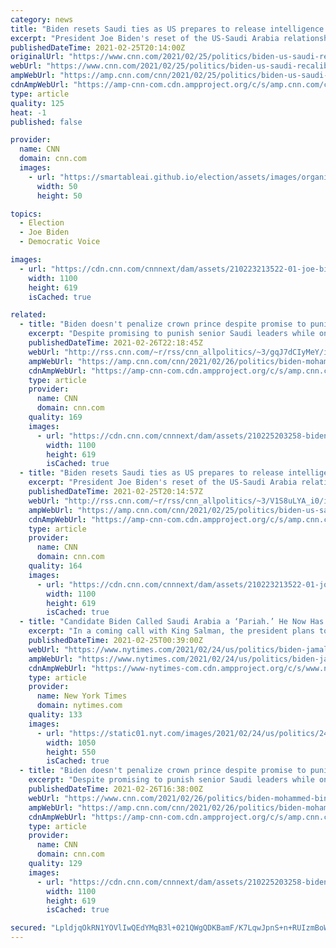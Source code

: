 ```yaml
---
category: news
title: "Biden resets Saudi ties as US prepares to release intelligence report on Khashoggi's murder"
excerpt: "President Joe Biden's reset of the US-Saudi Arabia relationship will take another step with the release of a long-awaited US intelligence report on the killing of Saudi insider turned dissident Jamal Khashoggi."
publishedDateTime: 2021-02-25T20:14:00Z
originalUrl: "https://www.cnn.com/2021/02/25/politics/biden-us-saudi-recalibrate-khashoggi/index.html"
webUrl: "https://www.cnn.com/2021/02/25/politics/biden-us-saudi-recalibrate-khashoggi/index.html"
ampWebUrl: "https://amp.cnn.com/cnn/2021/02/25/politics/biden-us-saudi-recalibrate-khashoggi/index.html"
cdnAmpWebUrl: "https://amp-cnn-com.cdn.ampproject.org/c/s/amp.cnn.com/cnn/2021/02/25/politics/biden-us-saudi-recalibrate-khashoggi/index.html"
type: article
quality: 125
heat: -1
published: false

provider:
  name: CNN
  domain: cnn.com
  images:
    - url: "https://smartableai.github.io/election/assets/images/organizations/cnn.com-50x50.jpg"
      width: 50
      height: 50

topics:
  - Election
  - Joe Biden
  - Democratic Voice

images:
  - url: "https://cdn.cnn.com/cnnnext/dam/assets/210223213522-01-joe-biden-0223-super-tease.jpg"
    width: 1100
    height: 619
    isCached: true

related:
  - title: "Biden doesn't penalize crown prince despite promise to punish senior Saudi leaders"
    excerpt: "Despite promising to punish senior Saudi leaders while on the campaign trail, President Joe Biden declined to apply sanctions to the one the US intelligence community determined is responsible for the death of journalist Jamal Khashoggi: Crown Prince Mohammed bin Salman.\n    \n"
    publishedDateTime: 2021-02-26T22:18:45Z
    webUrl: "http://rss.cnn.com/~r/rss/cnn_allpolitics/~3/gqJ7dCIyMeY/index.html"
    ampWebUrl: "https://amp.cnn.com/cnn/2021/02/26/politics/biden-mohammed-bin-salman-jamal-khashoggi/index.html"
    cdnAmpWebUrl: "https://amp-cnn-com.cdn.ampproject.org/c/s/amp.cnn.com/cnn/2021/02/26/politics/biden-mohammed-bin-salman-jamal-khashoggi/index.html"
    type: article
    provider:
      name: CNN
      domain: cnn.com
    quality: 169
    images:
      - url: "https://cdn.cnn.com/cnnnext/dam/assets/210225203258-biden-50-million-doses-0225-super-tease.jpg"
        width: 1100
        height: 619
        isCached: true
  - title: "Biden resets Saudi ties as US prepares to release intelligence report on Khashoggi's murder "
    excerpt: "President Joe Biden's reset of the US-Saudi Arabia relationship will take another step with the release of a long-awaited US intelligence report on the killing of Saudi insider turned dissident Jamal Khashoggi.\n    \n"
    publishedDateTime: 2021-02-25T20:14:57Z
    webUrl: "http://rss.cnn.com/~r/rss/cnn_allpolitics/~3/V1S8uLYA_i0/index.html"
    ampWebUrl: "https://amp.cnn.com/cnn/2021/02/25/politics/biden-us-saudi-recalibrate-khashoggi/index.html"
    cdnAmpWebUrl: "https://amp-cnn-com.cdn.ampproject.org/c/s/amp.cnn.com/cnn/2021/02/25/politics/biden-us-saudi-recalibrate-khashoggi/index.html"
    type: article
    provider:
      name: CNN
      domain: cnn.com
    quality: 164
    images:
      - url: "https://cdn.cnn.com/cnnnext/dam/assets/210223213522-01-joe-biden-0223-super-tease.jpg"
        width: 1100
        height: 619
        isCached: true
  - title: "Candidate Biden Called Saudi Arabia a ‘Pariah.’ He Now Has to Deal With It."
    excerpt: "In a coming call with King Salman, the president plans to warn him that the United States will soon make public intelligence about the Saudi crown prince’s role in the killing of Jamal Khashoggi."
    publishedDateTime: 2021-02-25T00:39:00Z
    webUrl: "https://www.nytimes.com/2021/02/24/us/politics/biden-jamal-khashoggi-saudi-arabia.html"
    ampWebUrl: "https://www.nytimes.com/2021/02/24/us/politics/biden-jamal-khashoggi-saudi-arabia.amp.html"
    cdnAmpWebUrl: "https://www-nytimes-com.cdn.ampproject.org/c/s/www.nytimes.com/2021/02/24/us/politics/biden-jamal-khashoggi-saudi-arabia.amp.html"
    type: article
    provider:
      name: New York Times
      domain: nytimes.com
    quality: 133
    images:
      - url: "https://static01.nyt.com/images/2021/02/24/us/politics/24dc-prexy/24dc-prexy-facebookJumbo.jpg"
        width: 1050
        height: 550
        isCached: true
  - title: "Biden doesn't penalize crown prince despite promise to punish senior Saudi leaders"
    excerpt: "Despite promising to punish senior Saudi leaders while on the campaign trail, President Joe Biden declined to apply sanctions to the one the US intelligence community determined is responsible for the death of journalist Jamal Khashoggi: Crown Prince Mohammed bin Salman."
    publishedDateTime: 2021-02-26T16:38:00Z
    webUrl: "https://www.cnn.com/2021/02/26/politics/biden-mohammed-bin-salman-jamal-khashoggi/index.html"
    ampWebUrl: "https://amp.cnn.com/cnn/2021/02/26/politics/biden-mohammed-bin-salman-jamal-khashoggi/index.html"
    cdnAmpWebUrl: "https://amp-cnn-com.cdn.ampproject.org/c/s/amp.cnn.com/cnn/2021/02/26/politics/biden-mohammed-bin-salman-jamal-khashoggi/index.html"
    type: article
    provider:
      name: CNN
      domain: cnn.com
    quality: 129
    images:
      - url: "https://cdn.cnn.com/cnnnext/dam/assets/210225203258-biden-50-million-doses-0225-super-tease.jpg"
        width: 1100
        height: 619
        isCached: true

secured: "LpldjqOkRN1YOVlIwQEdYMqB3l+021QWgQDKBamF/K7LqwJpnS+n+RUIzmBoW79EeqJQlOA1MjthHMr607CCYyAliEX611BFRZmt/25U0q/kiDpYLgvV1klTIpbAQzDFss50J82AWT+8VCFvgreT8w9abC+r+NNf7Zpp7NYIojeSellUF8Ay77toBaCuMVcU/lGjdy9owFd34BDoeog++GqNlxCLk8JDYqSID4/bBr6UP4IPWKBv/k8Tg2p1hAsXFOtFR/QybFi54IpPVSBcA8QX1YqaJLS/6Um5dKiDYxWyLGZMPMVale7A8lZcCSQRZgWfKoY5j4rJuRp3HROZmLpXQEYL2CRdLRKZIvZ1ssk=;dNK5n9AM6aCiLi5f22k+Gg=="
---
```


